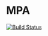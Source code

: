 # MPA
[![Build Status](https://travis-ci.org/IUT-Blagnac/MPA2015G2B1.svg?branch=master)](https://magnum.travis-ci.org/IUT-Blagnac/MPA2015G2B1)
